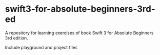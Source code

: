 # swift3-for-absolute-beginners-3rd-ed
A repository for learning exercises of book Swift 3 for Absolute Beginners 3rd edition.

Include playground and project files 
